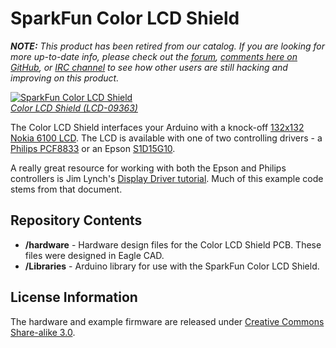 SparkFun Color LCD Shield
==========================

***NOTE:*** *This product has been retired from our catalog. If you are looking for more up-to-date info, please check out the [forum](https://forum.sparkfun.com/), [comments here on GitHub](https://github.com/sparkfun/ColorLCDShield/issues), or [IRC channel](https://www.sparkfun.com/news/263) to see how other users are still hacking and improving on this product.*

[![SparkFun Color LCD Shield](https://dlnmh9ip6v2uc.cloudfront.net/images/products/9/3/6/3/09363-01b_i_ma.jpg)  
*Color LCD Shield (LCD-09363)*](https://www.sparkfun.com/products/9363)

The Color LCD Shield interfaces your Arduino with a knock-off [132x132 Nokia 6100 LCD](https://www.sparkfun.com/products/569). The LCD is available with one of two controlling drivers - a [Philips PCF8833](https://dlnmh9ip6v2uc.cloudfront.net/datasheets/LCD/Color/PCF8833_1.pdf) or an Epson [S1D15G10](https://dlnmh9ip6v2uc.cloudfront.net/datasheets/LCD/Color/S1D15G10D08BE_TM_MF1493_03.pdf).

A really great resource for working with both the Epson and Philips controllers is Jim Lynch's [Display Driver tutorial](http://www.sparkfun.com/tutorial/Nokia%206100%20LCD%20Display%20Driver.pdf). Much of this example code stems from that document.

Repository Contents
-------------------

* **/hardware** - Hardware design files for the Color LCD Shield PCB. These files were designed in Eagle CAD.
* **/Libraries** - Arduino library for use with the SparkFun Color LCD Shield. 

License Information
----------------

The hardware and example firmware are released under [Creative Commons Share-alike 3.0](http://creativecommons.org/licenses/by-sa/3.0/).
